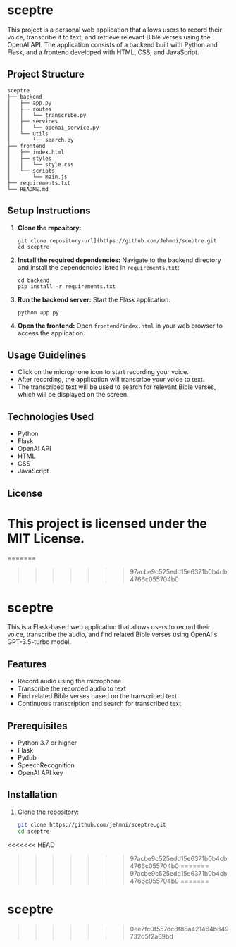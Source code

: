 # sceptre

This project is a personal web application that allows users to record their voice, transcribe it to text, and retrieve relevant Bible verses using the OpenAI API. The application consists of a backend built with Python and Flask, and a frontend developed with HTML, CSS, and JavaScript.

## Project Structure

```
sceptre
├── backend
│   ├── app.py
│   ├── routes
│   │   └── transcribe.py
│   ├── services
│   │   └── openai_service.py
│   └── utils
│       └── search.py
├── frontend
│   ├── index.html
│   ├── styles
│   │   └── style.css
│   └── scripts
│       └── main.js
├── requirements.txt
└── README.md
```

## Setup Instructions

1. **Clone the repository:**
   ```
   git clone repository-url](https://github.com/Jehmni/sceptre.git
   cd sceptre
   ```

2. **Install the required dependencies:**
   Navigate to the backend directory and install the dependencies listed in `requirements.txt`:
   ```
   cd backend
   pip install -r requirements.txt
   ```

3. **Run the backend server:**
   Start the Flask application:
   ```
   python app.py
   ```

4. **Open the frontend:**
   Open `frontend/index.html` in your web browser to access the application.

## Usage Guidelines

- Click on the microphone icon to start recording your voice.
- After recording, the application will transcribe your voice to text.
- The transcribed text will be used to search for relevant Bible verses, which will be displayed on the screen.

## Technologies Used

- Python
- Flask
- OpenAI API
- HTML
- CSS
- JavaScript

## License

This project is licensed under the MIT License.
=======
=======
>>>>>>> 97acbe9c525edd15e6371b0b4cb4766c055704b0
# sceptre

This is a Flask-based web application that allows users to record their voice, transcribe the audio, and find related Bible verses using OpenAI's GPT-3.5-turbo model.

## Features

- Record audio using the microphone
- Transcribe the recorded audio to text
- Find related Bible verses based on the transcribed text
- Continuous transcription and search for transcribed text

## Prerequisites

- Python 3.7 or higher
- Flask
- Pydub
- SpeechRecognition
- OpenAI API key

## Installation

1. Clone the repository:

   ```sh
   git clone https://github.com/jehmni/sceptre.git
   cd sceptre
<<<<<<< HEAD
>>>>>>> 97acbe9c525edd15e6371b0b4cb4766c055704b0
=======
>>>>>>> 97acbe9c525edd15e6371b0b4cb4766c055704b0
=======
# sceptre
>>>>>>> 0ee7fc0f557dc8f85a421464b849732d5f2a69bd
